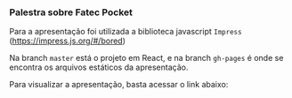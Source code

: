 ### Palestra sobre Fatec Pocket

Para a apresentação foi utilizada a biblioteca javascript `Impress` (https://impress.js.org/#/bored)

Na branch `master` está o projeto em React, e na branch `gh-pages` é onde se encontra os arquivos estáticos da apresentação.

Para visualizar a apresentação, basta acessar o link abaixo:

